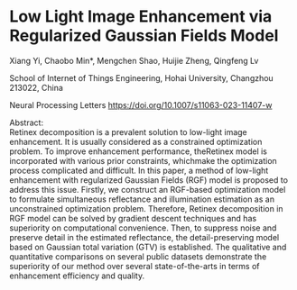 # Low Light Image Enhancement via Regularized Gaussian Fields Model
 Xiang Yi, Chaobo Min*, Mengchen Shao, Huijie Zheng, Qingfeng Lv

School of Internet of Things Engineering, Hohai University, Changzhou 213022, China

Neural Processing Letters
https://doi.org/10.1007/s11063-023-11407-w

Abstract:  
Retinex decomposition is a prevalent solution to low-light image enhancement. It is usually
considered as a constrained optimization problem. To improve enhancement performance,
theRetinex model is incorporated with various prior constraints, whichmake the optimization
process complicated and difficult. In this paper, a method of low-light enhancement with regularized
Gaussian Fields (RGF) model is proposed to address this issue. Firstly, we construct
an RGF-based optimization model to formulate simultaneous reflectance and illumination
estimation as an unconstrained optimization problem. Therefore, Retinex decomposition in
RGF model can be solved by gradient descent techniques and has superiority on computational
convenience. Then, to suppress noise and preserve detail in the estimated reflectance,
the detail-preserving model based on Gaussian total variation (GTV) is established. The qualitative
and quantitative comparisons on several public datasets demonstrate the superiority
of our method over several state-of-the-arts in terms of enhancement efficiency and quality.
